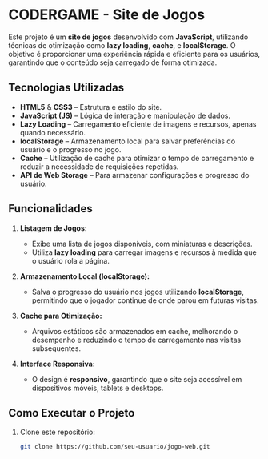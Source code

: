 # CODERGAME - Site de Jogos

Este projeto é um **site de jogos** desenvolvido com **JavaScript**, utilizando técnicas de otimização como **lazy loading**, **cache**, e **localStorage**. O objetivo é proporcionar uma experiência rápida e eficiente para os usuários, garantindo que o conteúdo seja carregado de forma otimizada.

## Tecnologias Utilizadas

- **HTML5** & **CSS3** – Estrutura e estilo do site.
- **JavaScript (JS)** – Lógica de interação e manipulação de dados.
- **Lazy Loading** – Carregamento eficiente de imagens e recursos, apenas quando necessário.
- **localStorage** – Armazenamento local para salvar preferências do usuário e o progresso no jogo.
- **Cache** – Utilização de cache para otimizar o tempo de carregamento e reduzir a necessidade de requisições repetidas.
- **API de Web Storage** – Para armazenar configurações e progresso do usuário.

## Funcionalidades

1. **Listagem de Jogos:**
   - Exibe uma lista de jogos disponíveis, com miniaturas e descrições.
   - Utiliza **lazy loading** para carregar imagens e recursos à medida que o usuário rola a página.

2. **Armazenamento Local (localStorage):**
   - Salva o progresso do usuário nos jogos utilizando **localStorage**, permitindo que o jogador continue de onde parou em futuras visitas.

3. **Cache para Otimização:**
   - Arquivos estáticos são armazenados em cache, melhorando o desempenho e reduzindo o tempo de carregamento nas visitas subsequentes.

4. **Interface Responsiva:**
   - O design é **responsivo**, garantindo que o site seja acessível em dispositivos móveis, tablets e desktops.

## Como Executar o Projeto

1. Clone este repositório:
   ```bash
   git clone https://github.com/seu-usuario/jogo-web.git
